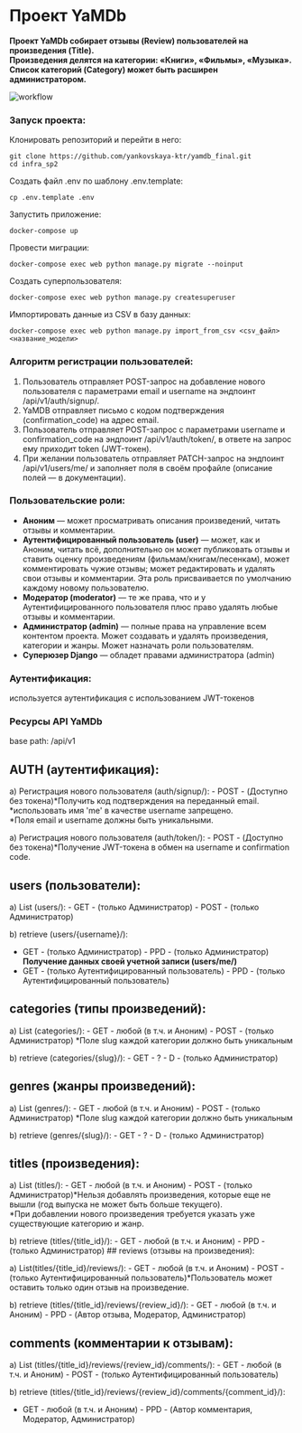 # Проект YaMDb  
  
**Проект YaMDb собирает отзывы (Review) пользователей на произведения (Title).   
Произведения делятся на категории: «Книги», «Фильмы», «Музыка».   
Список категорий (Category) может быть расширен администратором.**  

![workflow](https://github.com/yankovskaya-ktr/yamdb_final/actions/workflows/yamdb_workflow.yml/badge.svg)


### Запуск проекта:
  
Клонировать репозиторий и перейти в него:  
  
```  
git clone https://github.com/yankovskaya-ktr/yamdb_final.git
cd infra_sp2
``` 

Создать файл .env по шаблону .env.template:

```
cp .env.template .env
```
Запустить приложение:

``` 
docker-compose up
``` 
Провести миграции:

``` 
docker-compose exec web python manage.py migrate --noinput
``` 

Создать суперпользователя:

``` 
docker-compose exec web python manage.py createsuperuser
``` 

Импортировать данные из CSV в базу данных:  
  
```  
docker-compose exec web python manage.py import_from_csv <csv_файл> <название_модели>    
```  

  
### Алгоритм регистрации пользователей:  
  
1. Пользователь отправляет POST-запрос на добавление нового пользователя с параметрами email и username на эндпоинт /api/v1/auth/signup/.  
2. YaMDB отправляет письмо с кодом подтверждения (confirmation_code) на адрес email.  
3. Пользователь отправляет POST-запрос с параметрами username и confirmation_code на эндпоинт /api/v1/auth/token/, в ответе на запрос ему приходит token (JWT-токен).  
4. При желании пользователь отправляет PATCH-запрос на эндпоинт /api/v1/users/me/ и заполняет поля в своём профайле (описание полей — в документации).  
  
### Пользовательские роли:  
  
- **Аноним** — может просматривать описания произведений, читать отзывы и комментарии.  
- **Аутентифицированный пользователь (user)** — может, как и Аноним, читать всё, дополнительно он может публиковать отзывы и ставить оценку произведениям (фильмам/книгам/песенкам), может комментировать чужие отзывы; может редактировать и удалять свои отзывы и комментарии. Эта роль присваивается по умолчанию каждому новому пользователю.  
- **Модератор (moderator)** — те же права, что и у Аутентифицированного пользователя плюс право удалять любые отзывы и комментарии.  
- **Администратор (admin)** — полные права на управление всем контентом проекта. Может создавать и удалять произведения, категории и жанры. Может назначать роли пользователям.  
- **Суперюзер Django** — обладет правами администратора (admin)  
  
### Аутентификация:  
  
используется аутентификация с использованием JWT-токенов  
  
### Ресурсы API YaMDb  
  
base path: /api/v1
  
## AUTH (аутентификация):  
  
 а) Регистрация нового пользователя (auth/signup/): - POST - (Доступно без токена)*Получить код подтверждения на переданный email.  
*использовать имя 'me' в качестве username запрещено.  
*Поля email и username должны быть уникальными.  
  
 а) Регистрация нового пользователя (auth/token/): - POST - (Доступно без токена)*Получение JWT-токена в обмен на username и confirmation code.  
  
## users (пользователи):  
  
 а) List (users/): - GET - (только Администратор) - POST - (только Администратор)
 
 b) retrieve (users/{username}/):  
 - GET - (только Администратор) - PPD - (только Администратор)  **Получение данных своей учетной записи (users/me/)**    
 - GET -  (только Аутентифицированный пользователь) - PPD -  (только Аутентифицированный пользователь)  

## categories (типы произведений):  
  
 а) List (categories/): - GET - любой (в т.ч. и Аноним) - POST - (только Администратор) *Поле slug каждой категории должно быть уникальным  
     
 b) retrieve (categories/{slug}/): - GET - ? - D - (только Администратор)  

## genres (жанры произведений):  
  
 а) List (genres/): - GET - любой (в т.ч. и Аноним) - POST - (только Администратор) *Поле slug каждой категории должно быть уникальным  
     
 b) retrieve (genres/{slug}/): - GET - ? - D - (только Администратор)  

## titles (произведения):  
  
 а) List (titles/): - GET - любой (в т.ч. и Аноним) - POST - (только Администратор)*Нельзя добавлять произведения, которые еще не вышли (год выпуска не может быть больше текущего).  
*При добавлении нового произведения требуется указать уже существующие категорию и жанр.     
     
 b) retrieve (titles/{title_id}/): - GET - любой (в т.ч. и Аноним) - PPD - (только Администратор)  ## reviews (отзывы на произведения):  
  
 а) List(titles/{title_id}/reviews/): - GET - любой (в т.ч. и Аноним) - POST - (только Аутентифицированный пользователь)*Пользователь может оставить только один отзыв на произведение.  
     
 b) retrieve (titles/{title_id}/reviews/{review_id}/): - GET - любой (в т.ч. и Аноним) - PPD - (Автор отзыва, Модератор, Администратор)  
  
## comments (комментарии к отзывам):  
  
 а) List (titles/{title_id}/reviews/{review_id}/comments/): - GET - любой (в т.ч. и Аноним) - POST - (только Аутентифицированный пользователь)
 
 b) retrieve (titles/{title_id}/reviews/{review_id}/comments/{comment_id}/):  
 - GET - любой (в т.ч. и Аноним) - PPD - (Автор комментария, Модератор, Администратор)  

